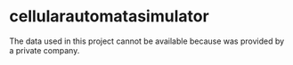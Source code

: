 # cellularautomatasimulator

The data used in this project cannot be available because was provided by a private company.
